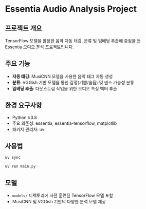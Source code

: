 # Essentia Audio Analysis Project

## 프로젝트 개요
TensorFlow 모델을 활용한 음악 자동 태깅, 분류 및 임베딩 추출에 중점을 둔 Essentia 오디오 분석 프로젝트입니다.

## 주요 기능
- **자동 태깅**: MusiCNN 모델을 사용한 음악 태그 자동 생성
- **분류**: VGGish 기반 모델을 통한 감정(기쁨/슬픔) 및 댄스 가능성 분류
- **임베딩 추출**: 다운스트림 작업을 위한 오디오 특징 벡터 추출

## 환경 요구사항
- Python ≥3.8
- 주요 의존성: essentia, essentia-tensorflow, matplotlib
- 패키지 관리자: uv

## 사용법
```bash
uv sync

uv run main.py
```

## 모델
- `models/` 디렉토리에 사전 훈련된 TensorFlow 모델 포함
- MusiCNN 및 VGGish 기반의 다양한 분석 모델 제공